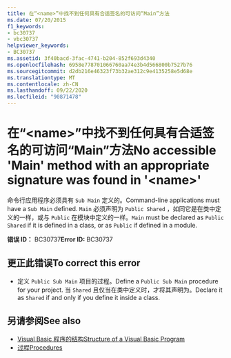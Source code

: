 ```yaml
---
title: 在“<name>”中找不到任何具有合适签名的可访问“Main”方法
ms.date: 07/20/2015
f1_keywords:
- bc30737
- vbc30737
helpviewer_keywords:
- BC30737
ms.assetid: 3f40bacd-3fac-4741-b204-852f693d4340
ms.openlocfilehash: 6958e778701066760aa74e3b4d566800b7527b76
ms.sourcegitcommit: d2db216e46323f73b32ae312c9e4135258e5d68e
ms.translationtype: MT
ms.contentlocale: zh-CN
ms.lasthandoff: 09/22/2020
ms.locfileid: "90871478"
---
```

# <a name="no-accessible-main-method-with-an-appropriate-signature-was-found-in-name"></a><span data-ttu-id="28b07-102">在“\<name>”中找不到任何具有合适签名的可访问“Main”方法</span><span class="sxs-lookup"><span data-stu-id="28b07-102">No accessible 'Main' method with an appropriate signature was found in '\<name>'</span></span>

<span data-ttu-id="28b07-103">命令行应用程序必须具有 `Sub Main` 定义的。</span><span class="sxs-lookup"><span data-stu-id="28b07-103">Command-line applications must have a `Sub Main` defined.</span></span> <span data-ttu-id="28b07-104">`Main` 必须声明为 `Public Shared` ，如同它是在类中定义的一样，或与 `Public` 在模块中定义的一样。</span><span class="sxs-lookup"><span data-stu-id="28b07-104">`Main` must be declared as `Public Shared` if it is defined in a class, or as `Public` if defined in a module.</span></span>  
  
 <span data-ttu-id="28b07-105">**错误 ID：** BC30737</span><span class="sxs-lookup"><span data-stu-id="28b07-105">**Error ID:** BC30737</span></span>  
  
## <a name="to-correct-this-error"></a><span data-ttu-id="28b07-106">更正此错误</span><span class="sxs-lookup"><span data-stu-id="28b07-106">To correct this error</span></span>  
  
- <span data-ttu-id="28b07-107">定义 `Public Sub Main` 项目的过程。</span><span class="sxs-lookup"><span data-stu-id="28b07-107">Define a `Public Sub Main` procedure for your project.</span></span> <span data-ttu-id="28b07-108">当 `Shared` 且仅当在类中定义时，才将其声明为。</span><span class="sxs-lookup"><span data-stu-id="28b07-108">Declare it as `Shared` if and only if you define it inside a class.</span></span>  
  
## <a name="see-also"></a><span data-ttu-id="28b07-109">另请参阅</span><span class="sxs-lookup"><span data-stu-id="28b07-109">See also</span></span>

- [<span data-ttu-id="28b07-110">Visual Basic 程序的结构</span><span class="sxs-lookup"><span data-stu-id="28b07-110">Structure of a Visual Basic Program</span></span>](../../programming-guide/program-structure/structure-of-a-visual-basic-program.md)
- [<span data-ttu-id="28b07-111">过程</span><span class="sxs-lookup"><span data-stu-id="28b07-111">Procedures</span></span>](../../programming-guide/language-features/procedures/index.md)
